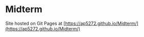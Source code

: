 # Midterm

Site hosted on Git Pages at [https://ap5272.github.io/Midterm/](https://ap5272.github.io/Midterm/)
